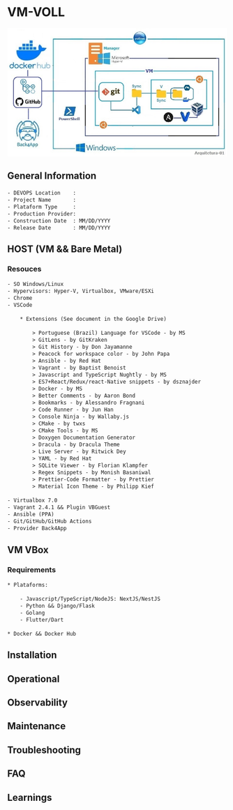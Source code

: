 # VM-VOLL 

![alt text](image.png)


## General Information

    - DEVOPS Location    :
    - Project Name       :
    - Plataform Type     :
    - Production Provider:
    - Construction Date  : MM/DD/YYYY
    - Release Date       : MM/DD/YYYY


## HOST (VM && Bare Metal) 

### Resouces

    - SO Windows/Linux 
    - Hypervisors: Hyper-V, Virtualbox, VMware/ESXi
    - Chrome
    - VSCode

        * Extensions (See document in the Google Drive)

            > Portuguese (Brazil) Language for VSCode - by MS
            > GitLens - by GitKraken
            > Git History - by Don Jayamanne
            > Peacock for workspace color - by John Papa
            > Ansible - by Red Hat
            > Vagrant - by Baptist Benoist 
            > Javascript and TypeScript Nughtly - by MS
            > ES7+React/Redux/react-Native snippets - by dsznajder
            > Docker - by MS
            > Better Comments - by Aaron Bond
            > Bookmarks - by Alessandro Fragnani
            > Code Runner - by Jun Han
            > Console Ninja - by Wallaby.js
            > CMake - by twxs
            > CMake Tools - by MS
            > Doxygen Documentation Generator 
            > Dracula - by Dracula Theme
            > Live Server - by Ritwick Dey
            > YAML - by Red Hat
            > SQLite Viewer - by Florian Klampfer
            > Regex Snippets - by Monish Basaniwal
            > Prettier-Code Formatter - by Prettier
            > Material Icon Theme - by Philipp Kief

    - Virtualbox 7.0
    - Vagrant 2.4.1 && Plugin VBGuest
    - Ansible (PPA)
    - Git/GitHub/GitHub Actions
    - Provider Back4App


## VM VBox 

### Requirements 

    * Plataforms:

        - Javascript/TypeScript/NodeJS: NextJS/NestJS
        - Python && Django/Flask
        - Golang
        - Flutter/Dart

    * Docker && Docker Hub
       

## Installation 


## Operational 


## Observability


## Maintenance


## Troubleshooting


## FAQ

## Learnings
